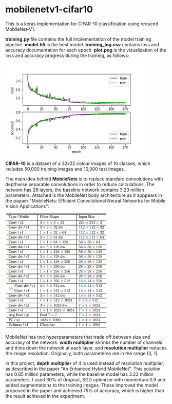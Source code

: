 # mobilenetv1-cifar10

This is a keras implementation for CIFAR-10 classification using reduced MobileNet-V1.

**training.py** file contains the full implementation of the model training pipeline.
**model.h5** is the best model.
**training_log.csv** contains loss and accuracy documentation for each epoch.
**plot.png** is the vizualization of the loss and accuracy progress during the training, as follows:

![plot](/plot.png)

**CIFAR-10** is a dataset of a 32x32 colour images of 10 classes, which includes 50,000 training images and 10,000 test images.

The main idea behind **MobileNets** is to replace standard convolutions with depthwise separable convolutions in order to reduce calculations.
The network has 28 layers, the baseline network contains 3.23 million parameters. 
Attached is the MobileNet body architecture as it apppears in the papaer "MobileNets: Efficient Convolutional Neural Networks for Mobile Vision
Applications":

![arch](/architecture.png)


MobileNet has two hyperparameters that trade off between size and accuracy of the network:
**width multiplier** shrinks the number of channels and thins down the netwrok at each layer, and
**resolution multiplier** reduces the image resolution. Originally, both parameteres are in the range (0, 1].

In this project, **depth multiplier** of 4 is used instead of resolution multiplier, as described in the paper "An Enhanced Hybrid MobileNet".
This solution has 0.85 million parameters, while the baseline model has 3.23 million parameters. 
I used 30% of dropout, SGD optimizer with momentum 0.9 and added augmentations to the training images. 
These improved the model proposed in the paper and achieved 75% of accuracy, which is higher than the result achieved in the experiment.

